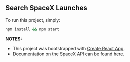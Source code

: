 
## Search SpaceX Launches

To run this project, simply:
```sh
npm install && npm start
```

**NOTES:**
  - This project was bootstrapped with [Create React App](https://github.com/facebookincubator/create-react-app).
  - Documentation on the SpaceX API can be found [here](https://docs.spacexdata.com/).
